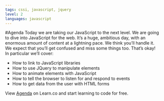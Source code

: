 ```yaml
---
tags: cssi, javascript, jquery
level: 2
languages: javascript
---
```

#Agenda
Today we are taking our JavaScript to the next level. We are going to dive into JavaScript for the web. It’s a huge, ambitious day, with an enormous amount of content at a lightning pace. We think you’ll handle it. We expect that you’ll get confused and miss some things too. That’s okay!
In particular we’ll cover:
+ How to link to JavaScript libraries
+ How to use JQuery to manipulate elements
+ How to animate elements with JavaScript
+ How to tell the browser to listen for and respond to events
+ How to get data from the user with HTML forms

<p data-visibility='hidden'>View <a href='https://learn.co/lessons/cssi-3.1-day-3-welcome' title='Agenda'>Agenda</a> on Learn.co and start learning to code for free.</p>
